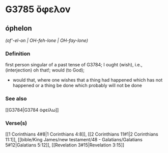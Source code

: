 # G3785 ὄφελον

## óphelon

_(of'-el-on | OH-feh-lone | OH-fay-lone)_

### Definition

first person singular of a past tense of G3784; I ought (wish), i.e., (interjection) oh that!; would (to God); 

- would that, where one wishes that a thing had happened which has not happened or a thing be done which probably will not be done

### See also

[[G3784|G3784 ὀφείλω]]

### Verse(s)

[[1 Corinthians 4#8|1 Corinthians 4:8]], [[2 Corinthians 11#1|2 Corinthians 11:1]], [[bible/King James/new testament/48 - Galatians/Galatians 5#12|Galatians 5:12]], [[Revelation 3#15|Revelation 3:15]]